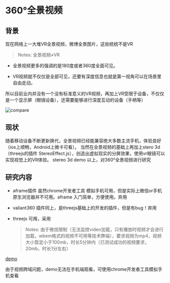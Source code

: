 # 360°全景视频

## 背景

现在网络上一大堆VR全景视频，微博全景图片，这些统统不是VR

>Notes: 全景视频≠VR

- 全景视频更多的强调的是180度或者360度全面可见。

- VR视频就不仅仅是全部可见，还要有深度信息也就是第一视角可以在场景里自由走动。


所以目前业内并没有一个没有标准意义的VR视频，再加上VR受限于设备，不仅仅是一个显示屏（眼镜设备），还需要能够进行深度互动的设备（手柄等）

![compare](https://github.com/Sanchez3/video360/blob/master/assets/img/compare.gif)

## 现状
 
随着移动设备不断更新换代，全景视频已经能兼容绝大多数主流手机，体验良好（ios上顺畅，Android上微卡可看）。
当然在全景视频的基础上再加上stero 3d（threejs的插件 StereoEffect.js），创造出虚拟现实的分屏效果，使用vr眼镜可以实现视觉上的VR体验。
stereo 3d demo
以上，对360°全景视频进行研究



## 研究内容

- aframe插件 虽然chrome开发者工具 模拟手机可用，但是实际上微信or手机原生浏览器并不可用。aframe 入门简单，方便使用。弃用

- valiant360 插件同上，是threejs基础上的开发的插件，但是有bug！弃用

- threejs 可用，采用

  > Notes: 由于微信限制（无法监控video加载，只有播放时视频才会进行加载，wbem格式的视频不可用等技术弊端），要求视频为mp4，视频大小暂定小于100mb，时长5分钟内（已测试成功的视频要求，20mb，时长1分左右）



[demo](https://codepen.io/sanchez3/full/KXpvxO/)

由于视频跨域问题，demo无法在手机端观看，可使用chrome开发者工具模拟手机查看